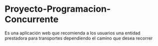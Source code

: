# Proyecto-Programacion-Concurrente
Es una aplicación web que recomienda a los usuarios una entidad prestadora para transportes dependiendo el camino que desea recorrer 
